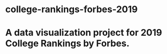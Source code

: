 # college-rankings-forbes-2019

# A data visualization project for 2019 College Rankings by Forbes.
